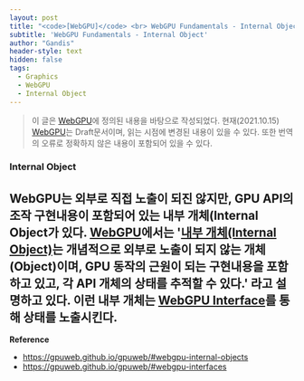 ```yaml
---
layout: post
title: "<code>[WebGPU]</code> <br> WebGPU Fundamentals - Internal Object"
subtitle: 'WebGPU Fundamentals - Internal Object'
author: "Gandis"
header-style: text
hidden: false
tags:
  - Graphics
  - WebGPU
  - Internal Object
---
```



> 이 글은 [WebGPU](https://gpuweb.github.io/gpuweb/)에 정의된 내용을 바탕으로 작성되었다. 현재(2021.10.15) [WebGPU](https://gpuweb.github.io/gpuweb/)는 Draft문서이며, 읽는 시점에 변경된 내용이 있을 수 있다. 또한 번역의 오류로 정확하지 않은 내용이 포함되어 있을 수 있다.


### **Internal Object**
 WebGPU는 외부로 직접 노출이 되진 않지만, GPU API의 조작 구현내용이 포함되어 있는 내부 개체(Internal Object가 있다. [WebGPU](https://gpuweb.github.io/gpuweb/)에서는 '[내부 개체(Internal Object)](https://gpuweb.github.io/gpuweb/#webgpu-internal-objects)는 개념적으로 외부로 노출이 되지 않는 개체(Object)이며, GPU 동작의 근원이 되는 구현내용을 포함하고 있고, 각 API 개체의 상태를 추적할 수 있다.' 라고 설명하고 있다. 이런 내부 개체는 [WebGPU Interface](https://gpuweb.github.io/gpuweb/#webgpu-interfaces)를 통해 상태를 노출시킨다. 
---

**Reference**
 - https://gpuweb.github.io/gpuweb/#webgpu-internal-objects
 - https://gpuweb.github.io/gpuweb/#webgpu-interfaces